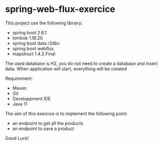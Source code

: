 # spring-web-flux-exercice

This project use the following librairy:
- spring boot 2.6.1
- lombok 1.18.20
- spring boot data r2dbc
- spring boot webflux
- mapstruct 1.4.2.Final

The used database is H2, you do not need to create a database and insert data. When application will start, everything will be created

Requirement:
- Maven
- Git
- Developpment IDE
- Java 11

The aim of this exercice is to implement the following point:
- an endpoint to get all the products
- an endpoint to save a product

Good Luck!

